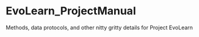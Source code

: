 # EvoLearn_ProjectManual
Methods, data protocols, and other nitty gritty details for Project EvoLearn
